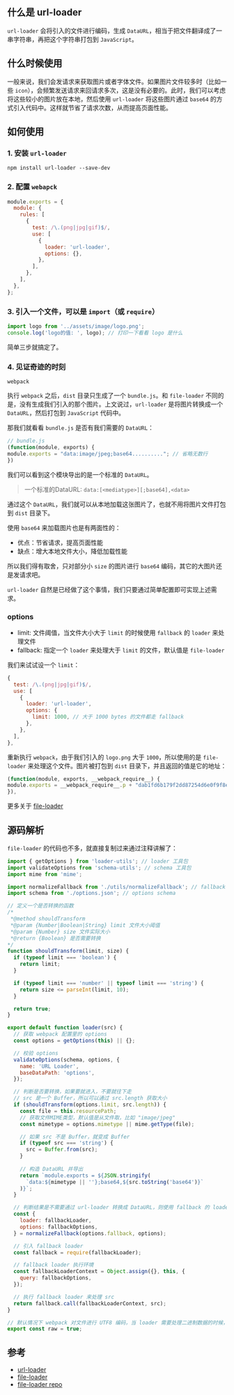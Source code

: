 ## 什么是 url-loader

`url-loader` 会将引入的文件进行编码，生成 `DataURL`，相当于把文件翻译成了一串字符串，再把这个字符串打包到 `JavaScript`。

## 什么时候使用

一般来说，我们会发请求来获取图片或者字体文件。如果图片文件较多时（比如一些 `icon`），会频繁发送请求来回请求多次，这是没有必要的。此时，我们可以考虑将这些较小的图片放在本地，然后使用 `url-loader` 将这些图片通过 `base64` 的方式引入代码中。这样就节省了请求次数，从而提高页面性能。

## 如何使用

### 1. 安装 `url-loader`

```
npm install url-loader --save-dev
```

### 2. 配置 `webapck`

```javascript
module.exports = {
  module: {
    rules: [
      {
        test: /\.(png|jpg|gif)$/,
        use: [
          {
            loader: 'url-loader',
            options: {},
          },
        ],
      },
    ],
  },
};
```

### 3. 引入一个文件，可以是 `import`（或 `require`）

```javascript
import logo from '../assets/image/logo.png';
console.log('logo的值: ', logo); // 打印一下看看 logo 是什么
```

简单三步就搞定了。

### 4. 见证奇迹的时刻

```
webpack
```

执行 `webpack` 之后，`dist` 目录只生成了一个 `bundle.js`。和 `file-loader` 不同的是，没有生成我们引入的那个图片。上文说过，`url-loader` 是将图片转换成一个 `DataURL`，然后打包到 `JavaScript` 代码中。

那我们就看看 `bundle.js` 是否有我们需要的 `DataURL`：

```javascript
// bundle.js
(function(module, exports) {
module.exports = "data:image/jpeg;base64.........."; // 省略无数行
})
```

我们可以看到这个模块导出的是一个标准的 `DataURL`。

> 一个标准的DataURL: `data:[<mediatype>][;base64],<data>`

通过这个 `DataURL`，我们就可以从本地加载这张图片了，也就不用将图片文件打包到 `dist` 目录下。

使用 `base64` 来加载图片也是有两面性的：

- 优点：节省请求，提高页面性能
- 缺点：增大本地文件大小，降低加载性能

所以我们得有取舍，只对部分小 `size` 的图片进行 `base64` 编码，其它的大图片还是发请求吧。

`url-loader` 自然是已经做了这个事情，我们只要通过简单配置即可实现上述需求。

### options

- limit: 文件阈值，当文件大小大于 `limit` 的时候使用 `fallback` 的 `loader` 来处理文件
- fallback: 指定一个 `loader` 来处理大于 `limit` 的文件，默认值是 `file-loader`

我们来试试设一个 `limit`：

```javascript
{
  test: /\.(png|jpg|gif)$/,
  use: [
    {
      loader: 'url-loader',
      options: {
        limit: 1000, // 大于 1000 bytes 的文件都走 fallback
      },
    },
  ],
},
```

重新执行 `webpack`，由于我们引入的 `logo.png` 大于 `1000`，所以使用的是 `file-loader` 来处理这个文件。图片被打包到 `dist` 目录下，并且返回的值是它的地址：

```javascript
(function(module, exports, __webpack_require__) {
module.exports = __webpack_require__.p + "dab1fd6b179f2dd87254d6e0f9f8efab.png";
}),
```

更多关于 [file-loader](https://juejin.im/post/5d904e135188255cd02a1e15)

## 源码解析

`file-loader` 的代码也不多，就直接复制过来通过注释讲解了：

```javascript
import { getOptions } from 'loader-utils'; // loader 工具包
import validateOptions from 'schema-utils'; // schema 工具包
import mime from 'mime';

import normalizeFallback from './utils/normalizeFallback'; // fallback loader
import schema from './options.json'; // options schema

// 定义一个是否转换的函数
/*
 *@method shouldTransform
 *@param {Number|Boolean|String} limit 文件大小阈值
 *@param {Number} size 文件实际大小
 *@return {Boolean} 是否需要转换
*/
function shouldTransform(limit, size) {
  if (typeof limit === 'boolean') {
    return limit;
  }

  if (typeof limit === 'number' || typeof limit === 'string') {
    return size <= parseInt(limit, 10);
  }

  return true;
}

export default function loader(src) {
  // 获取 webpack 配置里的 options
  const options = getOptions(this) || {};

  // 校验 options
  validateOptions(schema, options, {
    name: 'URL Loader',
    baseDataPath: 'options',
  });

  // 判断是否要转换，如果要就进入，不要就往下走
  // src 是一个 Buffer，所以可以通过 src.length 获取大小
  if (shouldTransform(options.limit, src.length)) {
    const file = this.resourcePath;
    // 获取文件MIME类型，默认值是从文件取，比如 "image/jpeg"
    const mimetype = options.mimetype || mime.getType(file);

    // 如果 src 不是 Buffer，就变成 Buffer
    if (typeof src === 'string') {
      src = Buffer.from(src);
    }
    
    // 构造 DataURL 并导出
    return `module.exports = ${JSON.stringify(
      `data:${mimetype || ''};base64,${src.toString('base64')}`
    )}`;
  }

  // 判断结果是不需要通过 url-loader 转换成 DataURL，则使用 fallback 的 loader
  const {
    loader: fallbackLoader,
    options: fallbackOptions,
  } = normalizeFallback(options.fallback, options);

  // 引入 fallback loader
  const fallback = require(fallbackLoader);

  // fallback loader 执行环境
  const fallbackLoaderContext = Object.assign({}, this, {
    query: fallbackOptions,
  });

  // 执行 fallback loader 来处理 src
  return fallback.call(fallbackLoaderContext, src);
}

// 默认情况下 webpack 对文件进行 UTF8 编码，当 loader 需要处理二进制数据的时候，需要设置 raw 为 true
export const raw = true;
```

## 参考

- [url-loader](https://www.webpackjs.com/loaders/url-loader/)
- [file-loader](https://webpack.js.org/loaders/file-loader/)
- [file-loader repo](https://github.com/webpack-contrib/url-loader)